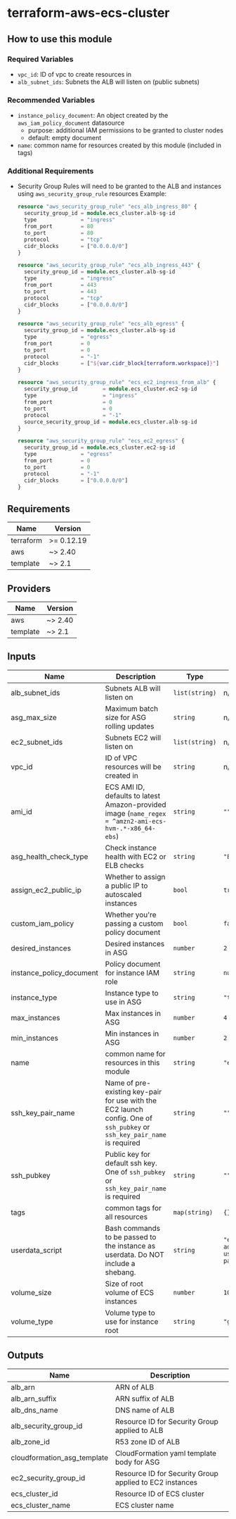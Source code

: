 # terraform-aws-ecs-cluster

## How to use this module

### Required Variables
* `vpc_id`: ID of vpc to create resources in
* `alb_subnet_ids`: Subnets the ALB will listen on (public subnets)

### Recommended Variables
* `instance_policy_document`: An object created by the `aws_iam_policy_document` datasource
  * purpose: additional IAM permissions to be granted to cluster nodes
  * default: empty document
* `name`: common name for resources created by this module (included in tags)

### Additional Requirements
* Security Group Rules will need to be granted to the ALB and instances using `aws_security_group_rule` resources
  Example:
  ```terraform
  resource "aws_security_group_rule" "ecs_alb_ingress_80" {
    security_group_id = module.ecs_cluster.alb-sg-id
    type              = "ingress"
    from_port         = 80
    to_port           = 80
    protocol          = "tcp"
    cidr_blocks       = ["0.0.0.0/0"]
  }

  resource "aws_security_group_rule" "ecs_alb_ingress_443" {
    security_group_id = module.ecs_cluster.alb-sg-id
    type              = "ingress"
    from_port         = 443
    to_port           = 443
    protocol          = "tcp"
    cidr_blocks       = ["0.0.0.0/0"]
  }

  resource "aws_security_group_rule" "ecs_alb_egress" {
    security_group_id = module.ecs_cluster.alb-sg-id
    type              = "egress"
    from_port         = 0
    to_port           = 0
    protocol          = "-1"
    cidr_blocks       = ["${var.cidr_block[terraform.workspace]}"]
  }

  resource "aws_security_group_rule" "ecs_ec2_ingress_from_alb" {
    security_group_id        = module.ecs_cluster.ec2-sg-id
    type                     = "ingress"
    from_port                = 0
    to_port                  = 0
    protocol                 = "-1"
    source_security_group_id = module.ecs_cluster.alb-sg-id
  }

  resource "aws_security_group_rule" "ecs_ec2_egress" {
    security_group_id = module.ecs_cluster.ec2-sg-id
    type              = "egress"
    from_port         = 0
    to_port           = 0
    protocol          = "-1"
    cidr_blocks       = ["0.0.0.0/0"]
  }
  ```

<!-- BEGINNING OF PRE-COMMIT-TERRAFORM DOCS HOOK -->
## Requirements

| Name | Version |
|------|---------|
| terraform | >= 0.12.19 |
| aws | ~> 2.40 |
| template | ~> 2.1 |

## Providers

| Name | Version |
|------|---------|
| aws | ~> 2.40 |
| template | ~> 2.1 |

## Inputs

| Name | Description | Type | Default | Required |
|------|-------------|------|---------|:--------:|
| alb\_subnet\_ids | Subnets ALB will listen on | `list(string)` | n/a | yes |
| asg\_max\_size | Maximum batch size for ASG rolling updates | `string` | n/a | yes |
| ec2\_subnet\_ids | Subnets EC2 will listen on | `list(string)` | n/a | yes |
| vpc\_id | ID of VPC resources will be created in | `string` | n/a | yes |
| ami\_id | ECS AMI ID, defaults to latest Amazon-provided image (`name_regex = ^amzn2-ami-ecs-hvm-.*-x86_64-ebs`) | `string` | `""` | no |
| asg\_health\_check\_type | Check instance health with EC2 or ELB checks | `string` | `"EC2"` | no |
| assign\_ec2\_public\_ip | Whether to assign a public IP to autoscaled instances | `bool` | `true` | no |
| custom\_iam\_policy | Whether you're passing a custom policy document | `bool` | `false` | no |
| desired\_instances | Desired instances in ASG | `number` | `2` | no |
| instance\_policy\_document | Policy document for instance IAM role | `string` | `null` | no |
| instance\_type | Instance type to use in ASG | `string` | `"t3.micro"` | no |
| max\_instances | Max instances in ASG | `number` | `4` | no |
| min\_instances | Min instances in ASG | `number` | `2` | no |
| name | common name for resources in this module | `string` | `"ecs_cluster"` | no |
| ssh\_key\_pair\_name | Name of pre-existing key-pair for use with the EC2 launch config. One of `ssh_pubkey` or `ssh_key_pair_name` is required | `string` | `""` | no |
| ssh\_pubkey | Public key for default ssh key. One of `ssh_pubkey` or `ssh_key_pair_name` is required | `string` | `""` | no |
| tags | common tags for all resources | `map(string)` | `{}` | no |
| userdata\_script | Bash commands to be passed to the instance as userdata. Do NOT include a shebang. | `string` | `"echo 'No additional userdata was passed'"` | no |
| volume\_size | Size of root volume of ECS instances | `number` | `100` | no |
| volume\_type | Volume type to use for instance root | `string` | `"gp2"` | no |

## Outputs

| Name | Description |
|------|-------------|
| alb\_arn | ARN of ALB |
| alb\_arn\_suffix | ARN suffix of ALB |
| alb\_dns\_name | DNS name of ALB |
| alb\_security\_group\_id | Resource ID for Security Group applied to ALB |
| alb\_zone\_id | R53 zone ID of ALB |
| cloudformation\_asg\_template | CloudFormation yaml template body for ASG |
| ec2\_security\_group\_id | Resource ID for Security Group applied to EC2 instances |
| ecs\_cluster\_id | Resource ID of ECS cluster |
| ecs\_cluster\_name | ECS cluster name |

<!-- END OF PRE-COMMIT-TERRAFORM DOCS HOOK -->
